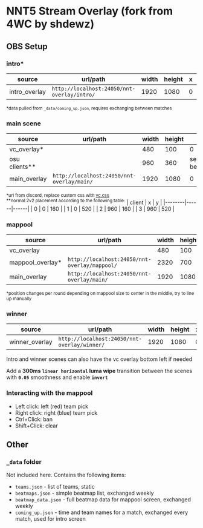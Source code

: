 # NNT5 Stream Overlay (fork from 4WC by shdewz)

## OBS Setup

### intro*
| source           | url/path                        | width | height | x | y   |
|------------------|---------------------------------|-------|--------|---|-----|
| intro_overlay    | `http://localhost:24050/nnt-overlay/intro/`   | 1920  | 1080   | 0 | 0   |

<sup>*data pulled from `_data/coming_up.json`, requires exchanging between matches</sup>

### main scene  
| source        | url/path                     | width | height | x         | y         |
|---------------|------------------------------|-------|--------|-----------|-----------|
| vc_overlay*   |                              | 480   | 100    | 0         | 880       |
| osu clients** |                              | 960   | 360    | see below | see below |
| main_overlay  | `http://localhost:24050/nnt-overlay/main/` | 1920  | 1080   | 0         | 0         |

<sup>*url from discord, replace custom css with [vc.css](vc.css)</sup><br>
<sup>**normal 2v2 placement according to the following table:</sup>
| client | x    | y    |
|--------|------|------|
| 0      | 0    | 160  |
| 1      | 0    | 520  |
| 2      | 960  | 160  |
| 3      | 960  | 520  |

### mappool
| source           | url/path                        | width | height | x | y   |
|------------------|---------------------------------|-------|--------|---|-----|
| vc_overlay       |                                 | 480   | 100    | 0 | 880 |
| mappool_overlay* | `http://localhost:24050/nnt-overlay/mappool/` | 2320  | 700    | 0 | 220 |
| main_overlay     | `http://localhost:24050/nnt-overlay/main/`    | 1920  | 1080   | 0 | 0   |

<sup>*position changes per round depending on mappool size to center in the middle, try to line up manually</sup>

### winner
| source           | url/path                        | width | height | x | y   |
|------------------|---------------------------------|-------|--------|---|-----|
| winner_overlay   | `http://localhost:24050/nnt-overlay/winner/`  | 1920  | 1080   | 0 | 0   |

Intro and winner scenes can also have the vc overlay bottom left if needed

Add a **300ms `linear horizontal` luma wipe** transition between the scenes with **`0.05`** smoothness and enable **`invert`**

### Interacting with the mappool
- Left click: left (red) team pick
- Right click: right (blue) team pick
- Ctrl+Click: ban
- Shift+Click: clear

## Other

### `_data` folder

Not included here. Contains the following items:
- `teams.json` - list of teams, static
- `beatmaps.json` - simple beatmap list, exchanged weekly
- `beatmap_data.json` - full beatmap data for mappool screen, exchanged weekly
- `coming_up.json` - time and team names for a match, exchanged every match, used for intro screen
